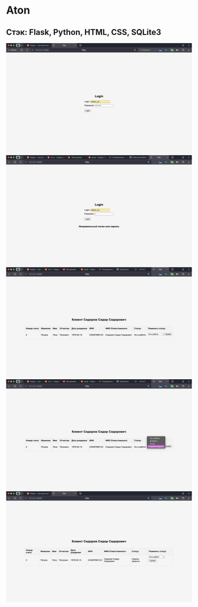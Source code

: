 # Aton

## Стэк: Flask, Python, HTML, CSS, SQLite3

<img src="screenshots/1.png" alt="Screenshot" width="600" height="300">  
<img src="screenshots/2.png" alt="Screenshot" width="600" height="300">   
<img src="screenshots/3.png" alt="Screenshot" width="600" height="300">  
<img src="screenshots/4.png" alt="Screenshot" width="600" height="300">  
<img src="screenshots/5.png" alt="Screenshot" width="600" height="300">  
